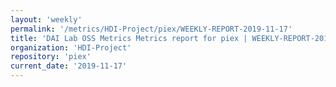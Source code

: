 ```yaml
---
layout: 'weekly'
permalink: '/metrics/HDI-Project/piex/WEEKLY-REPORT-2019-11-17'
title: 'DAI Lab OSS Metrics Metrics report for piex | WEEKLY-REPORT-2019-11-17'
organization: 'HDI-Project'
repository: 'piex'
current_date: '2019-11-17'
---
```

